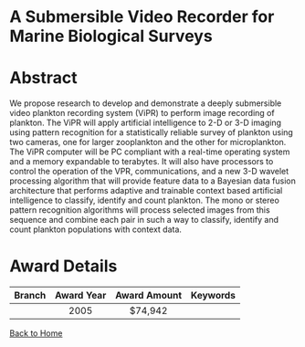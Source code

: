 
A Submersible Video Recorder for Marine Biological Surveys
==========================================================

# Abstract


We propose research to develop and demonstrate a deeply submersible video plankton recording system (ViPR) to perform image recording of plankton. The ViPR will apply artificial intelligence to 2-D or 3-D imaging using pattern recognition for a statistically reliable survey of plankton using two cameras, one for larger zooplankton and the other for microplankton. The ViPR computer will be PC compliant with a real-time operating system and a memory expandable to terabytes. It will also have processors to control the operation of the VPR, communications, and a new 3-D wavelet processing algorithm that will provide feature data to a Bayesian data fusion architecture that performs adaptive and trainable context based artificial intelligence to classify, identify and count plankton. The mono or stereo pattern recognition algorithms will process selected images from this sequence and combine each pair in such a way to classify, identify and count plankton populations with context data.  

# Award Details

|Branch|Award Year|Award Amount|Keywords|
| :---: | :---: | :---: | :---: |
||2005|$74,942||
  
  


[Back to Home](https://github.com/chrischow/dod_sbir_awards/Reports/JH/#2273)